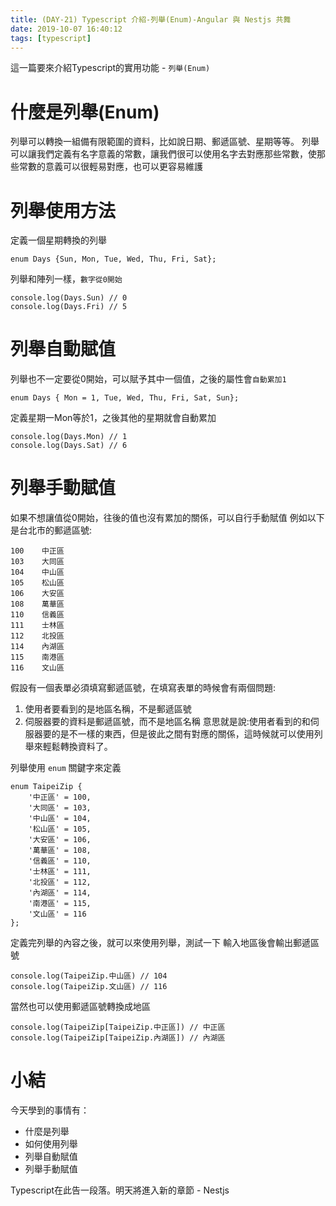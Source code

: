 ```yaml
---
title: (DAY-21) Typescript 介紹-列舉(Enum)-Angular 與 Nestjs 共舞
date: 2019-10-07 16:40:12
tags: [typescript]
---
```

這一篇要來介紹Typescript的實用功能 - `列舉(Enum)`


# 什麼是列舉(Enum)
列舉可以轉換一組備有限範圍的資料，比如說日期、郵遞區號、星期等等。
列舉可以讓我們定義有名字意義的常數，讓我們很可以使用名字去對應那些常數，使那些常數的意義可以很輕易對應，也可以更容易維護


# 列舉使用方法
定義一個星期轉換的列舉
```
enum Days {Sun, Mon, Tue, Wed, Thu, Fri, Sat};
```

列舉和陣列一樣，`數字從0開始`
```
console.log(Days.Sun) // 0
console.log(Days.Fri) // 5
```

# 列舉自動賦值
列舉也不一定要從0開始，可以賦予其中一個值，之後的屬性會`自動累加1`
```
enum Days { Mon = 1, Tue, Wed, Thu, Fri, Sat, Sun};
```
定義星期一Mon等於1，之後其他的星期就會自動累加
```
console.log(Days.Mon) // 1
console.log(Days.Sat) // 6
```

# 列舉手動賦值
如果不想讓值從0開始，往後的值也沒有累加的關係，可以自行手動賦值
例如以下是台北市的郵遞區號:
```
100    中正區
103    大同區
104    中山區
105    松山區
106    大安區
108    萬華區
110    信義區
111    士林區
112    北投區
114    內湖區
115    南港區
116    文山區
```

假設有一個表單必須填寫郵遞區號，在填寫表單的時候會有兩個問題:
1. 使用者要看到的是地區名稱，不是郵遞區號
2. 伺服器要的資料是郵遞區號，而不是地區名稱
意思就是說:使用者看到的和伺服器要的是不一樣的東西，但是彼此之間有對應的關係，這時候就可以使用列舉來輕鬆轉換資料了。


列舉使用 `enum` 關鍵字來定義
```
enum TaipeiZip {
    '中正區' = 100,
    '大同區' = 103,
    '中山區' = 104,
    '松山區' = 105,
    '大安區' = 106,
    '萬華區' = 108,
    '信義區' = 110,
    '士林區' = 111,
    '北投區' = 112,
    '內湖區' = 114,
    '南港區' = 115,
    '文山區' = 116
};
```

定義完列舉的內容之後，就可以來使用列舉，測試一下
輸入地區後會輸出郵遞區號
```
console.log(TaipeiZip.中山區) // 104
console.log(TaipeiZip.文山區) // 116
```

當然也可以使用郵遞區號轉換成地區
```
console.log(TaipeiZip[TaipeiZip.中正區]) // 中正區
console.log(TaipeiZip[TaipeiZip.內湖區]) // 內湖區
```
# 小結
今天學到的事情有：
* 什麼是列舉
* 如何使用列舉
* 列舉自動賦值
* 列舉手動賦值


Typescript在此告一段落。明天將進入新的章節 - Nestjs